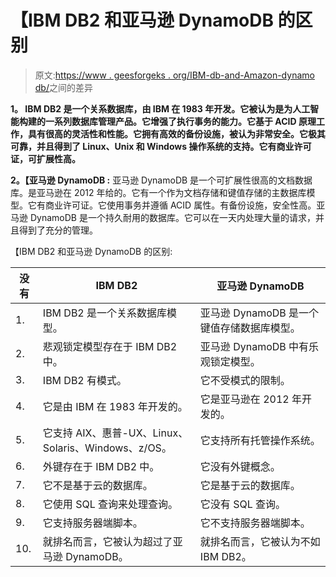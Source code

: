 # 【IBM DB2 和亚马逊 DynamoDB 的区别

> 原文:[https://www . geesforgeks . org/IBM-db-and-Amazon-dynamo db/](https://www.geeksforgeeks.org/difference-between-ibm-db2-and-amazon-dynamodb/)之间的差异

**1。
IBM DB2 是一个关系数据库，由 IBM 在 1983 年开发。它被认为是为人工智能构建的一系列数据库管理产品。它增强了执行事务的能力。它基于 ACID 原理工作，具有很高的灵活性和性能。它拥有高效的备份设施，被认为非常安全。它极其可靠，并且得到了 Linux、Unix 和 Windows 操作系统的支持。它有商业许可证，可扩展性高。**

**2。【亚马逊 DynamoDB :**
亚马逊 DynamoDB 是一个可扩展性很高的文档数据库。是亚马逊在 2012 年给的。它有一个作为文档存储和键值存储的主数据库模型。它有商业许可证。它使用事务并遵循 ACID 属性。有备份设施，安全性高。亚马逊 DynamoDB 是一个持久耐用的数据库。它可以在一天内处理大量的请求，并且得到了充分的管理。

【IBM DB2 和亚马逊 DynamoDB 的区别:

<center>

| 没有 | IBM DB2 | 亚马逊 DynamoDB |
| --- | --- | --- |
| 1. | IBM DB2 是一个关系数据库模型。 | 亚马逊 DynamoDB 是一个键值存储数据库模型。 |
| 2. | 悲观锁定模型存在于 IBM DB2 中。 | 亚马逊 DynamoDB 中有乐观锁定模型。 |
| 3. | IBM DB2 有模式。 | 它不受模式的限制。 |
| 4. | 它是由 IBM 在 1983 年开发的。 | 它是亚马逊在 2012 年开发的。 |
| 5. | 它支持 AIX、惠普-UX、Linux、Solaris、Windows、z/OS。 | 它支持所有托管操作系统。 |
| 6. | 外键存在于 IBM DB2 中。 | 它没有外键概念。 |
| 7. | 它不是基于云的数据库。 | 它是基于云的数据库。 |
| 8. | 它使用 SQL 查询来处理查询。 | 它没有 SQL 查询。 |
| 9. | 它支持服务器端脚本。 | 它不支持服务器端脚本。 |
| 10. | 就排名而言，它被认为超过了亚马逊 DynamoDB。 | 就排名而言，它被认为不如 IBM DB2。 |

</center>